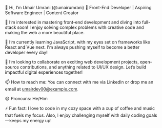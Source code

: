 👋 Hi, I’m Umair Umrani (@umairumrani)
🚀 Front-End Developer | Aspiring Software Engineer | Content Creator

👀 I’m interested in mastering front-end development and diving into full-stack soon! I enjoy solving complex problems with creative code and making the web a more beautiful place. 

🌱 I’m currently learning JavaScript, with my eyes set on frameworks like React and Vue next. I'm always pushing myself to become a better developer every day!

💞️ I’m looking to collaborate on exciting web development projects, open-source contributions, and anything related to UI/UX design. Let’s build impactful digital experiences together!

📫 How to reach me: You can connect with me via LinkedIn or drop me an email at umairdev00@example.com.

😄 Pronouns: He/Him

⚡ Fun fact: I love to code in my cozy space with a cup of coffee and music that fuels my focus. Also, I enjoy challenging myself with daily coding goals—keeps my energy up!
<!---
umairumrani/umairumrani is a ✨ special ✨ repository because its `README.md` (this file) appears on your GitHub profile.
You can click the Preview link to take a look at your changes.
--->
